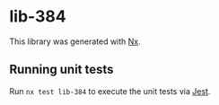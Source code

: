 # lib-384

This library was generated with [Nx](https://nx.dev).

## Running unit tests

Run `nx test lib-384` to execute the unit tests via [Jest](https://jestjs.io).
